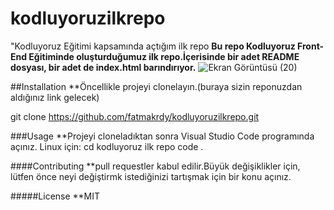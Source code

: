 # kodluyoruzilkrepo
"Kodluyoruz Eğitimi kapsamında açtığım ilk repo
**Bu repo Kodluyoruz Front-End Eğitiminde oluşturduğumuz ilk repo.İçerisinde bir adet README dosyası, bir adet de index.html barındırıyor.**
![Ekran Görüntüsü (20)](https://user-images.githubusercontent.com/114017834/210874919-7c4c1849-089d-4cab-b01e-60210e5d82aa.png)

##Installation 
**Öncellikle projeyi clonelayın.(buraya sizin reponuzdan aldığınız link gelecek)

git clone https://github.com/fatmakrdy/kodluyoruzilkrepo.git

###Usage
**Projeyi cloneladıktan sonra Visual Studio Code programında açınız.
Linux için:
cd kodluyoruz ilk repo
code .

####Contributing 
**pull requestler kabul edilir.Büyük değişiklikler için, lütfen önce neyi değiştirmk istediğinizi tartışmak için bir konu açınız.

#####License
**MIT
